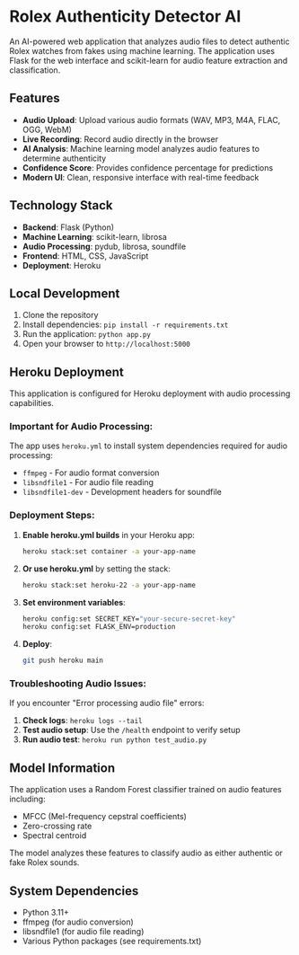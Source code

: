 # Rolex Authenticity Detector AI

An AI-powered web application that analyzes audio files to detect authentic Rolex watches from fakes using machine learning. The application uses Flask for the web interface and scikit-learn for audio feature extraction and classification.

## Features

- **Audio Upload**: Upload various audio formats (WAV, MP3, M4A, FLAC, OGG, WebM)
- **Live Recording**: Record audio directly in the browser
- **AI Analysis**: Machine learning model analyzes audio features to determine authenticity
- **Confidence Score**: Provides confidence percentage for predictions
- **Modern UI**: Clean, responsive interface with real-time feedback

## Technology Stack

- **Backend**: Flask (Python)
- **Machine Learning**: scikit-learn, librosa
- **Audio Processing**: pydub, librosa, soundfile
- **Frontend**: HTML, CSS, JavaScript
- **Deployment**: Heroku

## Local Development

1. Clone the repository
2. Install dependencies: `pip install -r requirements.txt`
3. Run the application: `python app.py`
4. Open your browser to `http://localhost:5000`

## Heroku Deployment

This application is configured for Heroku deployment with audio processing capabilities.

### Important for Audio Processing:

The app uses `heroku.yml` to install system dependencies required for audio processing:
- `ffmpeg` - For audio format conversion
- `libsndfile1` - For audio file reading
- `libsndfile1-dev` - Development headers for soundfile

### Deployment Steps:

1. **Enable heroku.yml builds** in your Heroku app:
   ```bash
   heroku stack:set container -a your-app-name
   ```

2. **Or use heroku.yml** by setting the stack:
   ```bash
   heroku stack:set heroku-22 -a your-app-name
   ```

3. **Set environment variables**:
   ```bash
   heroku config:set SECRET_KEY="your-secure-secret-key"
   heroku config:set FLASK_ENV=production
   ```

4. **Deploy**:
   ```bash
   git push heroku main
   ```

### Troubleshooting Audio Issues:

If you encounter "Error processing audio file" errors:

1. **Check logs**: `heroku logs --tail`
2. **Test audio setup**: Use the `/health` endpoint to verify setup
3. **Run audio test**: `heroku run python test_audio.py`

## Model Information

The application uses a Random Forest classifier trained on audio features including:
- MFCC (Mel-frequency cepstral coefficients)
- Zero-crossing rate
- Spectral centroid

The model analyzes these features to classify audio as either authentic or fake Rolex sounds.

## System Dependencies

- Python 3.11+
- ffmpeg (for audio conversion)
- libsndfile1 (for audio file reading)
- Various Python packages (see requirements.txt)
